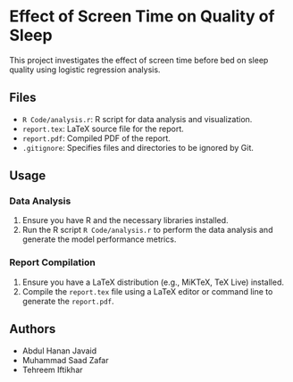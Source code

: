 # Effect of Screen Time on Quality of Sleep

This project investigates the effect of screen time before bed on sleep quality using logistic regression analysis.

## Files

- `R Code/analysis.r`: R script for data analysis and visualization.
- `report.tex`: LaTeX source file for the report.
- `report.pdf`: Compiled PDF of the report.
- `.gitignore`: Specifies files and directories to be ignored by Git.

## Usage

### Data Analysis

1. Ensure you have R and the necessary libraries installed.
2. Run the R script `R Code/analysis.r` to perform the data analysis and generate the model performance metrics.

### Report Compilation

1. Ensure you have a LaTeX distribution (e.g., MiKTeX, TeX Live) installed.
2. Compile the `report.tex` file using a LaTeX editor or command line to generate the `report.pdf`.

## Authors

- Abdul Hanan Javaid
- Muhammad Saad Zafar
- Tehreem Iftikhar
